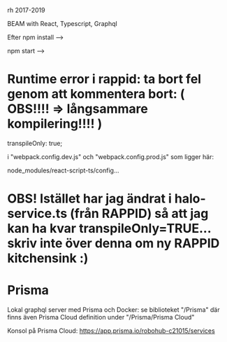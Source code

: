 rh 2017-2019

BEAM with React, Typescript, Graphql


Efter npm install -->

npm start -->

# Runtime error i rappid: ta bort fel genom att kommentera bort: ( OBS!!!! => långsammare kompilering!!!! )
 
   transpileOnly: true;

i "webpack.config.dev.js" och "webpack.config.prod.js" som ligger här:

node_modules/react-script-ts/config...

# OBS! Istället har jag ändrat i halo-service.ts (från RAPPID) så att jag kan ha kvar transpileOnly=TRUE... skriv inte över denna om ny RAPPID kitchensink :)

# Prisma

Lokal graphql server med Prisma och Docker: se biblioteket "/Prisma"
där finns även Prisma Cloud definition under "/Prisma/Prisma Cloud"

Konsol på Prisma Cloud:      https://app.prisma.io/robohub-c21015/services

